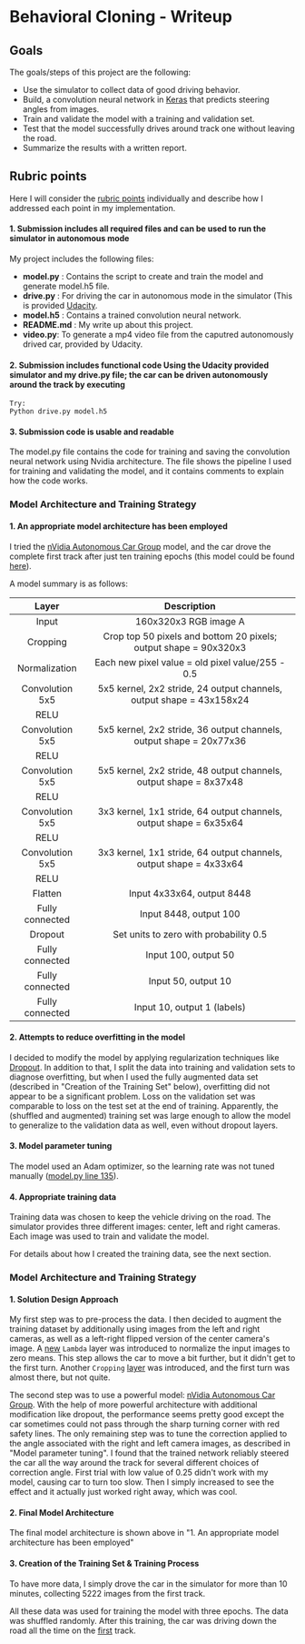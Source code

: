 # Behavioral Cloning - Writeup

## Goals

The goals/steps of this project are the following:

- Use the simulator to collect data of good driving behavior.
- Build, a convolution neural network in [Keras](https://keras.io/) that predicts steering angles from images.
- Train and validate the model with a training and validation set.
- Test that the model successfully drives around track one without leaving the road.
- Summarize the results with a written report.

## Rubric points

Here I will consider the [rubric points](https://review.udacity.com/#!/rubrics/432/view) individually and describe how I addressed each point in my implementation.

#### 1. Submission includes all required files and can be used to run the simulator in autonomous mode
My project includes the following files:

- **model.py** : Contains the script to create and train the model and generate model.h5 file.
- **drive.py** : For driving the car in autonomous mode in the simulator (This is provided [Udacity](https://github.com/udacity/CarND-Behavioral-Cloning-P3/blob/master/drive.py).
- **model.h5** : Contains a trained convolution neural network.
- **README.md** : My write up about this project.
- **video.py**: To generate a mp4 video file from the caputred autonomously drived car, provided by Udacity.

#### 2. Submission includes functional code Using the Udacity provided simulator and my drive.py file; the car can be driven autonomously around the track by executing

```
Try:
Python drive.py model.h5
```

#### 3. Submission code is usable and readable

The model.py file contains the code for training and saving the convolution neural network using Nvidia architecture. The file shows the pipeline I used for training and validating the model, and it contains comments to explain how the code works.

### Model Architecture and Training Strategy

#### 1. An appropriate model architecture has been employed

I tried the [nVidia Autonomous Car Group](https://devblogs.nvidia.com/parallelforall/deep-learning-self-driving-cars/) model, and the car drove the complete first track after just ten training epochs (this model could be found [here](model.py#L110-L132)).

A model summary is as follows:


| Layer                         |     Description                       |
|:---------------------:|:---------------------------------------------:|
| Input                 | 160x320x3 RGB image                                      A
| Cropping              | Crop top 50 pixels and bottom 20 pixels; output shape = 90x320x3 |
| Normalization         | Each new pixel value = old pixel value/255 - 0.5      |
| Convolution 5x5       | 5x5 kernel, 2x2 stride, 24 output channels, output shape = 43x158x24  |
| RELU                  |                                                       |
| Convolution 5x5       | 5x5 kernel, 2x2 stride, 36 output channels, output shape = 20x77x36   |
| RELU                  |                                                       |
| Convolution 5x5       | 5x5 kernel, 2x2 stride, 48 output channels, output shape = 8x37x48    |
| RELU                  |                                                       |
| Convolution 5x5       | 3x3 kernel, 1x1 stride, 64 output channels, output shape = 6x35x64    |
| RELU                  |                                                       |
| Convolution 5x5       | 3x3 kernel, 1x1 stride, 64 output channels, output shape = 4x33x64    |
| RELU                  |                                                       |
| Flatten               | Input 4x33x64, output 8448    |
| Fully connected       | Input 8448, output 100        |
| Dropout               | Set units to zero with probability 0.5 |
| Fully connected       | Input 100, output 50          |
| Fully connected       | Input 50, output 10           |
| Fully connected       | Input 10, output 1 (labels)   |

#### 2. Attempts to reduce overfitting in the model

I decided to modify the model by applying regularization techniques like [Dropout](https://en.wikipedia.org/wiki/Dropout_(neural_networks)). In addition to that, I split the data into training and validation sets to diagnose overfitting, but when I used the fully augmented data set (described in "Creation of the Training Set" below), overfitting did not appear to be a significant problem.  Loss on the validation set was comparable to loss on the test set at the end of training.  Apparently, the (shuffled and augmented) training set was large enough to allow the model to generalize to the validation data as well, even without dropout layers.

#### 3. Model parameter tuning

The model used an Adam optimizer, so the learning rate was not tuned manually ([model.py line 135](model.py#L135)).

#### 4. Appropriate training data

Training data was chosen to keep the vehicle driving on the road. The simulator provides three different images: center, left and right cameras. Each image was used to train and validate the model.

For details about how I created the training data, see the next section.

### Model Architecture and Training Strategy

#### 1. Solution Design Approach

My first step was to pre-process the data. I then decided to augment the training dataset by additionally using images from the left and right cameras, as well as a left-right flipped version of the center camera's image. A [new](model.py#L115) `Lambda` layer was introduced to normalize the input images to zero means. This step allows the car to move a bit further, but it didn't get to the first turn. Another `Cropping` [layer](model.py#L113) was introduced, and the first turn was almost there, but not quite.

The second step was to use a powerful model: [nVidia Autonomous Car Group](https://devblogs.nvidia.com/parallelforall/deep-learning-self-driving-cars/). With the help of more powerful architecture with additional modification like dropout, the performance seems pretty good except the car sometimes could not pass through the sharp turning corner with red safety lines. The only remaining step was to tune the correction applied to the angle associated with the right and left camera images, as described in "Model parameter tuning". I found that the trained network reliably steered the car all the way around the track for several different choices of correction angle. First trial with low value of 0.25 didn't work with my model, causing car to turn too slow. Then I simply increased to see the effect and it actually just worked right away, which was cool.

#### 2. Final Model Architecture

The final model architecture is shown above in "1. An appropriate model architecture has been employed"

#### 3. Creation of the Training Set & Training Process

To have more data, I simply drove the car in the simulator for more than 10 minutes, collecting 5222 images from the first track. 

All these data was used for training the model with three epochs. The data was shuffled randomly. After this training, the car was driving down the road all the time on the [first](run1/output_video.mp4) track. 
